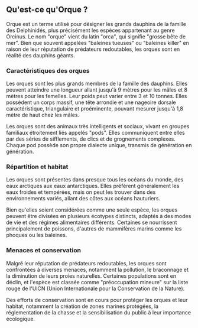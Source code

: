 ## Qu'est-ce qu'Orque ?

Orque est un terme utilisé pour désigner les grands dauphins de la famille des Delphinidés, plus précisément les espèces appartenant au genre Orcinus. Le nom "orque" vient du latin "orca", qui signifie "grosse bête de mer". Bien que souvent appelées "baleines tueuses" ou "baleines killer" en raison de leur réputation de prédateurs redoutables, les orques sont en réalité des dauphins géants.

### Caractéristiques des orques

Les orques sont les plus grands membres de la famille des dauphins. Elles peuvent atteindre une longueur allant jusqu'à 9 mètres pour les mâles et 8 mètres pour les femelles. Leur poids peut varier entre 3 et 10 tonnes. Elles possèdent un corps massif, une tête arrondie et une nageoire dorsale caractéristique, triangulaire et proéminente, pouvant mesurer jusqu'à 1,8 mètre de haut chez les mâles.

Les orques sont des animaux très intelligents et sociaux, vivant en groupes familiaux étroitement liés appelés "pods". Elles communiquent entre elles par des séries de sifflements, de clics et de grognements complexes. Chaque pod possède son propre dialecte unique, transmis de génération en génération.

### Répartition et habitat

Les orques sont présentes dans presque tous les océans du monde, des eaux arctiques aux eaux antarctiques. Elles préfèrent généralement les eaux froides et tempérées, mais on peut les trouver dans des environnements variés, allant des côtes aux océans hauturiers.

Bien qu'elles soient considérées comme une seule espèce, les orques peuvent être divisées en plusieurs écotypes distincts, adaptés à des modes de vie et des régimes alimentaires différents. Certaines se nourrissent principalement de poissons, d'autres de mammifères marins comme les phoques ou les baleines.

### Menaces et conservation

Malgré leur réputation de prédateurs redoutables, les orques sont confrontées à diverses menaces, notamment la pollution, le braconnage et la diminution de leurs proies naturelles. Certaines populations sont en déclin, et l'espèce est classée comme "préoccupation mineure" sur la liste rouge de l'UICN (Union Internationale pour la Conservation de la Nature).

Des efforts de conservation sont en cours pour protéger les orques et leur habitat, notamment la création de zones marines protégées, la réglementation de la chasse et la sensibilisation du public à leur importance écologique.